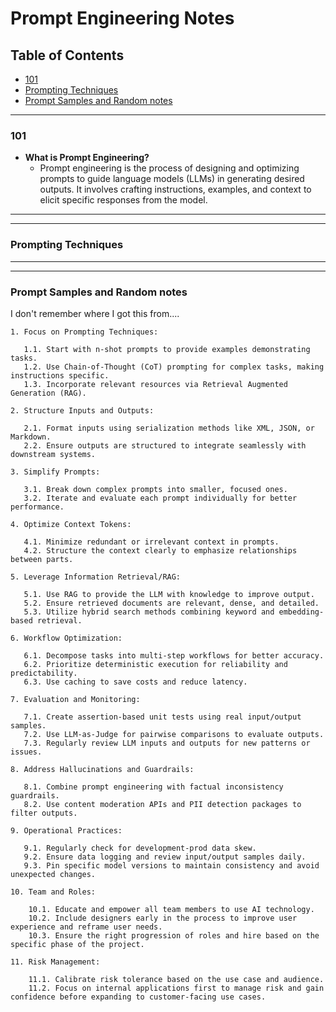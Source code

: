 # Prompt Engineering Notes

## Table of Contents
- [101](#101)
- [Prompting Techniques](#prompt-techniques)
- [Prompt Samples and Random notes](#prompt-samples)







--------------------------------------------------------------------------------------------------------------------------------------------------------------------------------------
### 101<a name="101"></a>
- **What is Prompt Engineering?**
  - Prompt engineering is the process of designing and optimizing prompts to guide language models (LLMs) in generating desired outputs. It involves crafting instructions, examples, and context to elicit specific responses from the model.
--------------------------------------------------------------------------------------------------------------------------------------------------------------------------------------




--------------------------------------------------------------------------------------------------------------------------------------------------------------------------------------
### Prompting Techniques<a name="prompt-techniques"></a>

--------------------------------------------------------------------------------------------------------------------------------------------------------------------------------------


--------------------------------------------------------------------------------------------------------------------------------------------------------------------------------------
### Prompt Samples and Random notes<a name="prompt-samples"></a>

I don't remember where I got this from....
```
1. Focus on Prompting Techniques:

   1.1. Start with n-shot prompts to provide examples demonstrating tasks.
   1.2. Use Chain-of-Thought (CoT) prompting for complex tasks, making instructions specific.
   1.3. Incorporate relevant resources via Retrieval Augmented Generation (RAG).

2. Structure Inputs and Outputs:

   2.1. Format inputs using serialization methods like XML, JSON, or Markdown.
   2.2. Ensure outputs are structured to integrate seamlessly with downstream systems.

3. Simplify Prompts:

   3.1. Break down complex prompts into smaller, focused ones.
   3.2. Iterate and evaluate each prompt individually for better performance.

4. Optimize Context Tokens:

   4.1. Minimize redundant or irrelevant context in prompts.
   4.2. Structure the context clearly to emphasize relationships between parts.

5. Leverage Information Retrieval/RAG:

   5.1. Use RAG to provide the LLM with knowledge to improve output.
   5.2. Ensure retrieved documents are relevant, dense, and detailed.
   5.3. Utilize hybrid search methods combining keyword and embedding-based retrieval.

6. Workflow Optimization:

   6.1. Decompose tasks into multi-step workflows for better accuracy.
   6.2. Prioritize deterministic execution for reliability and predictability.
   6.3. Use caching to save costs and reduce latency.

7. Evaluation and Monitoring:

   7.1. Create assertion-based unit tests using real input/output samples.
   7.2. Use LLM-as-Judge for pairwise comparisons to evaluate outputs.
   7.3. Regularly review LLM inputs and outputs for new patterns or issues.

8. Address Hallucinations and Guardrails:

   8.1. Combine prompt engineering with factual inconsistency guardrails.
   8.2. Use content moderation APIs and PII detection packages to filter outputs.

9. Operational Practices:

   9.1. Regularly check for development-prod data skew.
   9.2. Ensure data logging and review input/output samples daily.
   9.3. Pin specific model versions to maintain consistency and avoid unexpected changes.

10. Team and Roles:

    10.1. Educate and empower all team members to use AI technology.
    10.2. Include designers early in the process to improve user experience and reframe user needs.
    10.3. Ensure the right progression of roles and hire based on the specific phase of the project.

11. Risk Management:

    11.1. Calibrate risk tolerance based on the use case and audience.
    11.2. Focus on internal applications first to manage risk and gain confidence before expanding to customer-facing use cases.
```